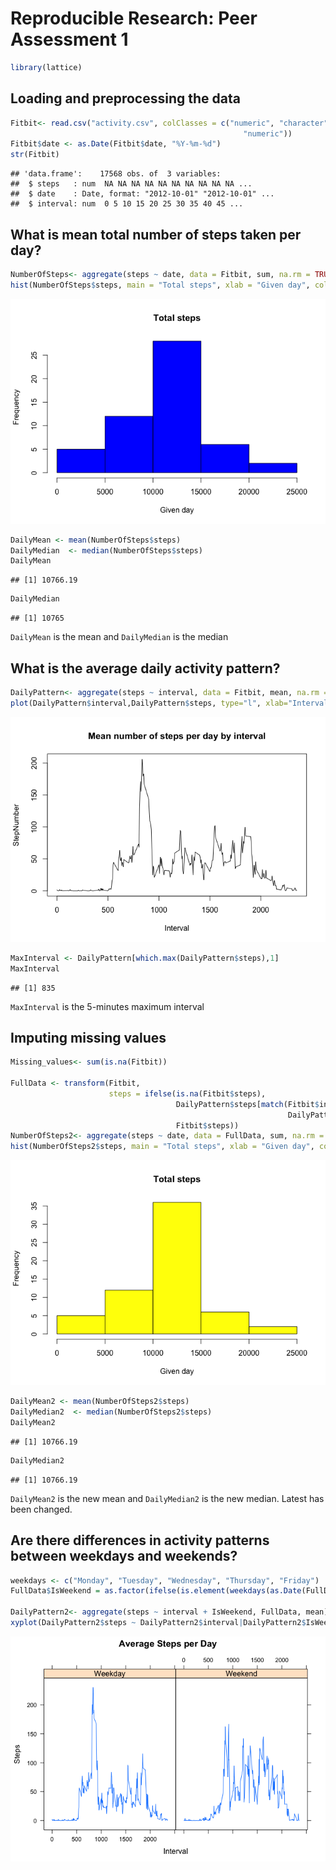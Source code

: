 # Reproducible Research: Peer Assessment 1


```r
library(lattice)
```

## Loading and preprocessing the data

```r
Fitbit<- read.csv("activity.csv", colClasses = c("numeric", "character", 
                                                    "numeric"))
Fitbit$date <- as.Date(Fitbit$date, "%Y-%m-%d")
str(Fitbit)
```

```
## 'data.frame':	17568 obs. of  3 variables:
##  $ steps   : num  NA NA NA NA NA NA NA NA NA NA ...
##  $ date    : Date, format: "2012-10-01" "2012-10-01" ...
##  $ interval: num  0 5 10 15 20 25 30 35 40 45 ...
```
## What is mean total number of steps taken per day?

```r
NumberOfSteps<- aggregate(steps ~ date, data = Fitbit, sum, na.rm = TRUE)
hist(NumberOfSteps$steps, main = "Total steps", xlab = "Given day", col = "Blue")
```

![](./PA1_template_files/figure-html/unnamed-chunk-3-1.png) 

```r
DailyMean <- mean(NumberOfSteps$steps)
DailyMedian  <- median(NumberOfSteps$steps)
DailyMean
```

```
## [1] 10766.19
```

```r
DailyMedian
```

```
## [1] 10765
```

`DailyMean` is the mean and `DailyMedian` is the median

## What is the average daily activity pattern?

```r
DailyPattern<- aggregate(steps ~ interval, data = Fitbit, mean, na.rm = TRUE)
plot(DailyPattern$interval,DailyPattern$steps, type="l", xlab="Interval", ylab="StepNumber",main="Mean number of steps per day by interval")
```

![](./PA1_template_files/figure-html/unnamed-chunk-4-1.png) 

```r
MaxInterval <- DailyPattern[which.max(DailyPattern$steps),1]
MaxInterval
```

```
## [1] 835
```

`MaxInterval` is the 5-minutes maximum interval

## Imputing missing values


```r
Missing_values<- sum(is.na(Fitbit))

FullData <- transform(Fitbit, 
                      steps = ifelse(is.na(Fitbit$steps), 
                                     DailyPattern$steps[match(Fitbit$interval, 
                                                              DailyPattern$interval)], 
                                     Fitbit$steps))
NumberOfSteps2<- aggregate(steps ~ date, data = FullData, sum, na.rm = TRUE)
hist(NumberOfSteps2$steps, main = "Total steps", xlab = "Given day", col = "Yellow")
```

![](./PA1_template_files/figure-html/unnamed-chunk-5-1.png) 

```r
DailyMean2 <- mean(NumberOfSteps2$steps)
DailyMedian2  <- median(NumberOfSteps2$steps)
DailyMean2 
```

```
## [1] 10766.19
```

```r
DailyMedian2
```

```
## [1] 10766.19
```
`DailyMean2` is the  new mean and `DailyMedian2` is the  new median. Latest has been changed.

## Are there differences in activity patterns between weekdays and weekends?

```r
weekdays <- c("Monday", "Tuesday", "Wednesday", "Thursday", "Friday")
FullData$IsWeekend = as.factor(ifelse(is.element(weekdays(as.Date(FullData$date)),weekdays), "Weekday", "Weekend"))

DailyPattern2<- aggregate(steps ~ interval + IsWeekend, FullData, mean)
xyplot(DailyPattern2$steps ~ DailyPattern2$interval|DailyPattern2$IsWeekend, main="Average Steps per Day",xlab="Interval", ylab="Steps",layout=c(2,1), type="l")
```

![](./PA1_template_files/figure-html/unnamed-chunk-6-1.png) 

